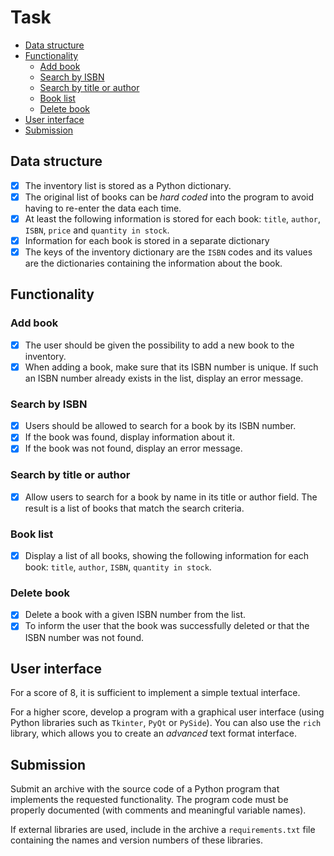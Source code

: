 # Task

<!-- toc -->

- [Data structure](#data-structure)
- [Functionality](#functionality)
  * [Add book](#add-book)
  * [Search by ISBN](#search-by-isbn)
  * [Search by title or author](#search-by-title-or-author)
  * [Book list](#book-list)
  * [Delete book](#delete-book)
- [User interface](#user-interface)
- [Submission](#submission)

<!-- tocstop -->

## Data structure

- [X] The inventory list is stored as a Python dictionary.
- [X] The original list of books can be *hard coded* into the program to avoid having to re-enter the data each time.
- [X] At least the following information is stored for each book: `title`, `author`, `ISBN`, `price` and `quantity in stock`.
- [X] Information for each book is stored in a separate dictionary
- [X] The keys of the inventory dictionary are the `ISBN` codes and its values are the dictionaries containing the information about the book.

## Functionality

### Add book

- [X] The user should be given the possibility to add a new book to the inventory.
- [X] When adding a book, make sure that its ISBN number is unique. If such an ISBN number already exists in the list, display an error message.

### Search by ISBN

- [X] Users should be allowed to search for a book by its ISBN number.
- [X] If the book was found, display information about it.
- [X] If the book was not found, display an error message.

### Search by title or author

- [X] Allow users to search for a book by name in its title or author field. The result is a list of books that match the search criteria.

### Book list

- [X] Display a list of all books, showing the following information for each book: `title`, `author`, `ISBN`, `quantity in stock`.

### Delete book

- [X] Delete a book with a given ISBN number from the list.
- [X] To inform the user that the book was successfully deleted or that the ISBN number was not found.

## User interface

For a score of 8, it is sufficient to implement a simple textual interface.

For a higher score, develop a program with a graphical user interface (using Python libraries such as `Tkinter`, `PyQt` or `PySide`).
You can also use the `rich` library, which allows you to create an *advanced* text format interface.

## Submission

Submit an archive with the source code of a Python program that implements the requested functionality.
The program code must be properly documented (with comments and meaningful variable names).

If external libraries are used, include in the archive a `requirements.txt` file containing the names and version numbers of these libraries.
